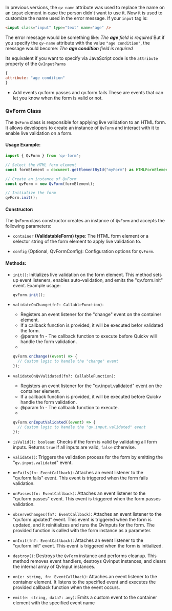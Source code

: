 
In previous versions, the `qv-name` attribute was used to replace the name on an `input` element in case the person didn't want to use it. Now it is used to customize the name used in the error message.
If your `input` tag is:
```html
<input class="input" type="text" name="age" />
```
The error message would be something like:
*The **age** field is required*
But if you specify the `qv-name` attribute with the value `"age condition"`, the message would become:
*The **age condition** field is required*

Its equivalent if you want to specify via JavaScript code is the `attribute` property of the `QvInputParms`

```javascript
{
attribute: "age condition"
}
```


- Add events qv.form.passes and qv.form.fails 
  These are events that can let you know when the form is valid or not.



### QvForm Class

The `QvForm` class is responsible for applying live validation to an HTML form. It allows developers to create an instance of `QvForm` and interact with it to enable live validation on a form.

#### Usage Example:

```typescript
import { QvForm } from 'qv-form';

// Select the HTML form element
const formElement = document.getElementById("myForm") as HTMLFormElement;

// Create an instance of QvForm
const qvForm = new QvForm(formElement);

// Initialize the form
qvForm.init();
```

#### Constructor:

The `QvForm` class constructor creates an instance of `QvForm` and accepts the following parameters:

- `container` **(ValidatableForm) type**: The HTML form element or a selector string of the form element to apply live validation to.

- `config` (Optional, QvFormConfig): Configuration options for `QvForm`.

#### Methods:

- `init()`: Initializes live validation on the form element. This method sets up event listeners, enables auto-validation, and emits the "qv.form.init" event. Example usage:
  ```typescript
  qvForm.init();
  ```

- `validateOnChange(fn?: CallableFunction)`:
   * Registers an event listener for the "change" event on the container element.
   * If a callback function is provided, it will be executed befor validated the form. 
   * @param fn - The callback function to execute before Quickv will handle the form validation.
   *   
  ```typescript
  qvForm.onChange((event) => {
    // Custom logic to handle the "change" event
  });
  ```

- `validateOnQvValidated(fn?: CallableFunction)`:
   * Registers an event listener for the "qv.input.validated" event on the container element.
   * If a callback function is provided, it will be executed before Quickv handle the form validation. 
   * @param fn - The callback function to execute.
   *   
  ```typescript
  qvForm.onInputValidated((event) => {
    // Custom logic to handle the "qv.input.validated" event
  });
  ```

- `isValid(): boolean`: Checks if the form is valid by validating all form inputs. Returns `true` if all inputs are valid, `false` otherwise.

- `validate()`: Triggers the validation process for the form by emitting the "`qv.input.validated`" event.

- `onFails(fn: EventCallback)`: Attaches an event listener to the "qv.form.fails" event. This event is triggered when the form fails validation.

- `onPasses(fn: EventCallback)`: Attaches an event listener to the "qv.form.passes" event. This event is triggered when the form passes validation.

- `observeChanges(fn?: EventCallback)`: Attaches an event listener to the "qv.form.updated" event. This event is triggered when the form is updated, and it reinitializes and runs the QvInputs for the form. The provided function is called with the form instance as a parameter.

- `onInit(fn?: EventCallback)`: Attaches an event listener to the "qv.form.init" event. This event is triggered when the form is initialized.

- `destroy()`: Destroys the `QvForm` instance and performs cleanup. This method removes event handlers, destroys QvInput instances, and clears the internal array of QvInput instances.

- `on(e: string, fn: EventCallback)`: Attaches an event listener to the container element. It listens to the specified event and executes the provided callback function when the event occurs.

- `emit(e: string, data?: any)`: Emits a custom event to the container element with the specified event name